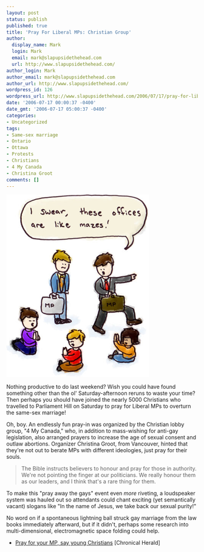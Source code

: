 ```yaml
---
layout: post
status: publish
published: true
title: 'Pray For Liberal MPs: Christian Group'
author:
  display_name: Mark
  login: Mark
  email: mark@slapupsidethehead.com
  url: http://www.slapupsidethehead.com/
author_login: Mark
author_email: mark@slapupsidethehead.com
author_url: http://www.slapupsidethehead.com/
wordpress_id: 126
wordpress_url: http://www.slapupsidethehead.com/2006/07/17/pray-for-liberal-mps/
date: '2006-07-17 00:00:37 -0400'
date_gmt: '2006-07-17 05:00:37 -0400'
categories:
- Uncategorized
tags:
- Same-sex marriage
- Ontario
- Ottawa
- Protests
- Christians
- 4 My Canada
- Christina Groot
comments: []
---
```

![Pray For MPs](/wp-content/media/2006/07/pray_for_mps.jpg)

Nothing productive to do last weekend? Wish you could have found something other than the ol' Saturday-afternoon reruns to waste your time? Then perhaps you should have joined the nearly 5000 Christians who travelled to Parliament Hill on Saturday to pray for Liberal MPs to overturn the same-sex marriage!

Oh, boy. An endlessly fun pray-in was organized by the Christian lobby group, "4 My Canada," who, in addition to mass-wishing for anti-gay legislation, also arranged prayers to increase the age of sexual consent and outlaw abortions. Organizer Christina Groot, from Vancouver, hinted that they're not out to berate MPs with different ideologies, just pray for their souls.

> The Bible instructs believers to honour and pray for those in authority. We're not pointing the finger at our politicians. We really honour them as our leaders, and I think that's a rare thing for them.

To make this "pray away the gays" event even _more_ riveting, a loudspeaker system was hauled out so attendants could chant exciting (yet semantically vacant) slogans like "In the name of Jesus, we take back our sexual purity!"

No word on if a spontaneous lightning ball struck gay marriage from the law books immediately afterward, but if it didn't, perhaps some research into multi-dimensional, electromagnetic space folding could help.

- [Pray for your MP, say young Christians](http://thechronicleherald.ca/Canada/516557.html) [Chronical Herald]

